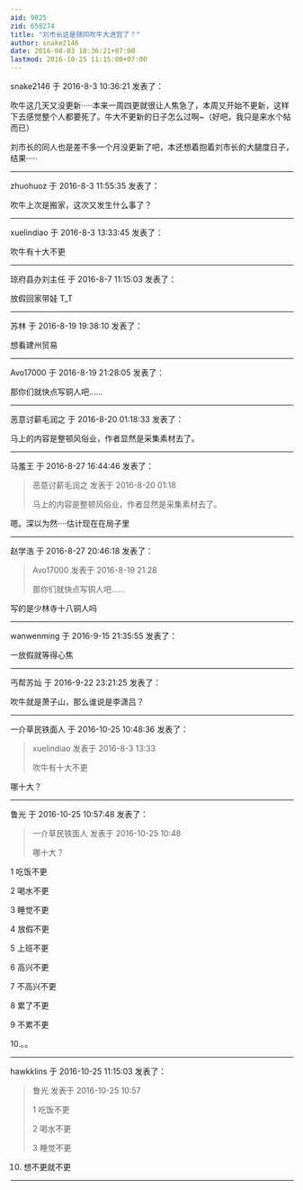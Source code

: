 ```yaml
---
aid: 9025
zid: 658274
title: "刘市长这是随同吹牛大进宫了？"
author: snake2146
date: 2016-08-03 10:36:21+07:00
lastmod: 2016-10-25 11:15:00+07:00
---
```


snake2146 于 2016-8-3 10:36:21 发表了：

吹牛这几天又没更新·····本来一周四更就很让人焦急了，本周又开始不更新，这样下去感觉整个人都要死了。牛大不更新的日子怎么过啊~（好吧，我只是来水个帖而已）

刘市长的同人也是差不多一个月没更新了吧，本还想着抱着刘市长的大腿度日子，结果·····

---

zhuohuoz 于 2016-8-3 11:55:35 发表了：

吹牛上次是搬家，这次又发生什么事了？

---

xuelindiao 于 2016-8-3 13:33:45 发表了：

吹牛有十大不更

---

琼府县办刘主任 于 2016-8-7 11:15:03 发表了：

放假回家带娃 T_T

---

苏林 于 2016-8-19 19:38:10 发表了：

想看建州贸易

---

Avo17000 于 2016-8-19 21:28:05 发表了：

那你们就快点写铜人吧……

---

恶意讨薪毛润之 于 2016-8-20 01:18:33 发表了：

马上的内容是整顿风俗业，作者显然是采集素材去了。

---

马羞王 于 2016-8-27 16:44:46 发表了：

> 恶意讨薪毛润之 发表于 2016-8-20 01:18
>
> 马上的内容是整顿风俗业，作者显然是采集素材去了。

嗯。深以为然····估计现在在局子里

---

赵学浩 于 2016-8-27 20:46:18 发表了：

> Avo17000 发表于 2016-8-19 21:28
>
> 那你们就快点写铜人吧……

写的是少林寺十八铜人吗

---

wanwenming 于 2016-9-15 21:35:55 发表了：

一放假就等得心焦

---

丐帮苏灿 于 2016-9-22 23:21:25 发表了：

吹牛就是萧子山，那么谁说是李潇吕？

---

一介草民铁面人 于 2016-10-25 10:48:36 发表了：

> xuelindiao 发表于 2016-8-3 13:33
>
> 吹牛有十大不更

哪十大？

---

鲁光 于 2016-10-25 10:57:48 发表了：

> 一介草民铁面人 发表于 2016-10-25 10:48
>
> 哪十大？

1 吃饭不更

2 喝水不更

3 睡觉不更

4 放假不更

5 上班不更

6 高兴不更

7 不高兴不更

8 累了不更

9 不累不更

10.。。

---

hawkklins 于 2016-10-25 11:15:03 发表了：

> 鲁光 发表于 2016-10-25 10:57
>
> 1 吃饭不更
>
> 2 喝水不更
>
> 3 睡觉不更

10. 想不更就不更

---
